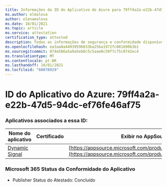 ```yaml
---
title: Informações da ID do Aplicativo do Azure para 79ff4a2a-e22b-47d5-94dc-ef76fe46af75
ms.author: elmalova
author: elenamalova
ms.date: 10/01/2021
ms.topic: article
ms.service: attestation
certification_type: attested
description: Todas as informações de segurança e conformidade disponíveis para 79ff4a2a-e22b-47d5-94dc-ef76fe46af75.
ms.openlocfilehash: ea3aa0a44939596833ba25ba1972fc081690b3b1
ms.sourcegitcommit: 874e586a5a9a5eb0c5c5aae0c59f7c75c0742ec4
ms.translationtype: MT
ms.contentlocale: pt-BR
ms.lasthandoff: 10/01/2021
ms.locfileid: "60078929"
---
```

# <a name="azure-app-id-79ff4a2a-e22b-47d5-94dc-ef76fe46af75"></a>ID do Aplicativo do Azure: 79ff4a2a-e22b-47d5-94dc-ef76fe46af75


### <a name="apps-associated-with-this-id"></a>Aplicativos associados a essa ID:
| **Nome do aplicativo** | **Certificado** | **Exibir no AppSource** |
|--------------|---------------|-----------------------|
| [Dynamic Signal](https://docs.microsoft.com/microsoft-365-app-certification/forward/WA200000102) |  | [https://appsource.microsoft.com/product/office/WA200000102](https://appsource.microsoft.com/product/office/WA200000102) |

### <a name="microsoft-365-app-compliance-status"></a>Microsoft 365 Status da Conformidade do Aplicativo
- Publisher Status do Atestado: Concluído
